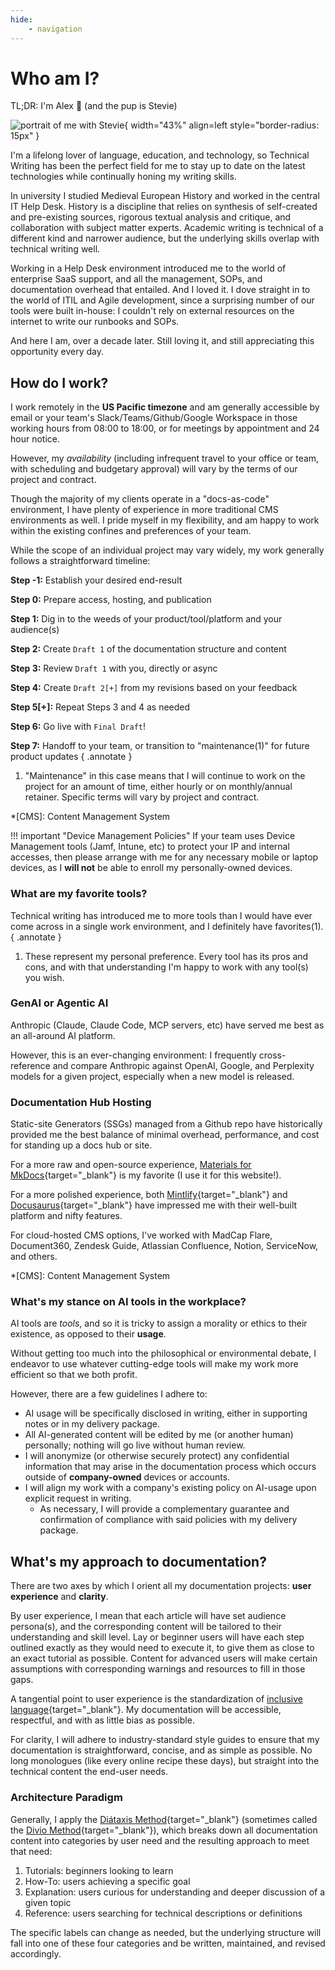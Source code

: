 ```yaml
---
hide:
    - navigation
---
```


# Who am I?

TL;DR: I'm Alex 👋 (and the pup is Stevie)

![portrait of me with Stevie](/personal-portfolio/assets/images/alex-stevie-headshot-crop.jpg){ width="43%" align=left style="border-radius: 15px" }

I'm a lifelong lover of language, education, and technology, so Technical Writing has been the perfect field for me to stay up to date on the latest technologies while continually honing my writing skills. 

In university I studied Medieval European History and worked in the central IT Help Desk. History is a discipline that relies on synthesis of self-created and pre-existing sources, rigorous textual analysis and critique, and collaboration with subject matter experts. Academic writing is technical of a different kind and narrower audience, but the underlying skills overlap with technical writing well. 

Working in a Help Desk environment introduced me to the world of enterprise SaaS support, and all the management, SOPs, and documentation overhead that entailed. And I loved it. I dove straight in to the world of ITIL and Agile development, since a surprising number of our tools were built in-house: I couldn't rely on external resources on the internet to write our runbooks and SOPs. 

And here I am, over a decade later. Still loving it, and still appreciating this opportunity every day.

## How do I work?

I work remotely in the **US Pacific timezone** and am generally accessible by email or your team's Slack/Teams/Github/Google Workspace in those working hours from 08:00 to 18:00, or for meetings by appointment and 24 hour notice.

However, my *availability* (including infrequent travel to your office or team, with scheduling and budgetary approval) will vary by the terms of our project and contract. 

Though the majority of my clients operate in a "docs-as-code" environment, I have plenty of experience in more traditional CMS environments as well. I pride myself in my flexibility, and am happy to work within the existing confines and preferences of your team. 

While the scope of an individual project may vary widely, my work generally follows a straightforward timeline:

**Step -1:** Establish your desired end-result

**Step 0:** Prepare access, hosting, and publication 

**Step 1:** Dig in to the weeds of your product/tool/platform and your audience(s)

**Step 2:** Create `Draft 1` of the documentation structure and content

**Step 3:** Review `Draft 1` with you, directly or async

**Step 4:** Create `Draft 2[+]` from my revisions based on your feedback

**Step 5[+]:** Repeat Steps 3 and 4 as needed

**Step 6:** Go live with `Final Draft`!

**Step 7:** Handoff to your team, or transition to "maintenance(1)" for future product updates
{ .annotate }

1. "Maintenance" in this case means that I will continue to work on the project for an amount of time, either hourly or on monthly/annual retainer. Specific terms will vary by project and contract.

*[CMS]: Content Management System

!!! important "Device Management Policies"
    If your team uses Device Management tools (Jamf, Intune, etc) to protect your IP and internal accesses, then please arrange with me for any necessary mobile or laptop devices, as I **will not** be able to enroll my personally-owned devices.

### What are my favorite tools?

Technical writing has introduced me to more tools than I would have ever come across in a single work environment, and I definitely have favorites(1).
{ .annotate }

1. These represent my personal preference. Every tool has its pros and cons, and with that understanding I'm happy to work with any tool(s) you wish.

### GenAI or Agentic AI

Anthropic (Claude, Claude Code, MCP servers, etc) have served me best as an all-around AI platform. 

However, this is an ever-changing environment: I frequently cross-reference and compare Anthropic against OpenAI, Google, and Perplexity models for a given project, especially when a new model is released.

### Documentation Hub Hosting

Static-site Generators (SSGs) managed from a Github repo have historically provided me the best balance of minimal overhead, performance, and cost for standing up a docs hub or site. 

For a more raw and open-source experience, [Materials for MkDocs](https://squidfunk.github.io/mkdocs-material/){target="_blank"} is my favorite (I use it for this website!).

For a more polished experience, both [Mintlify](https://mintlify.com){target="\_blank"} and [Docusaurus](https://docusaurus.io/){target="_blank"} have impressed me with their well-built platform and nifty features.

For cloud-hosted CMS options, I've worked with MadCap Flare, Document360, Zendesk Guide, Atlassian Confluence, Notion, ServiceNow, and others.

*[CMS]: Content Management System

### What's my stance on AI tools in the workplace?

AI tools are *tools*, and so it is tricky to assign a morality or ethics to their existence, as opposed to their **usage**. 

Without getting too much into the philosophical or environmental debate, I endeavor to use whatever cutting-edge tools will make my work more efficient so that we both profit.

However, there are a few guidelines I adhere to:

- AI usage will be specifically disclosed in writing, either in supporting notes or in my delivery package. 
- All AI-generated content will be edited by me (or another human) personally; nothing will go live without human review.
- I will anonymize (or otherwise securely protect) any confidential information that may arise in the documentation process which occurs outside of **company-owned** devices or accounts.
- I will align my work with a company's existing policy on AI-usage upon explicit request in writing.
    - As necessary, I will provide a complementary guarantee and confirmation of compliance with said policies with my delivery package.

## What's my approach to documentation?

There are two axes by which I orient all my documentation projects: **user experience** and **clarity**. 

By user experience, I mean that each article will have set audience persona(s), and the corresponding content will be tailored to their understanding and skill level. Lay or beginner users will have each step outlined exactly as they would need to execute it, to give them as close to an exact tutorial as possible. Content for advanced users will make certain assumptions with corresponding warnings and resources to fill in those gaps. 

A tangential point to user experience is the standardization of [inclusive language](https://developers.google.com/style/inclusive-documentation){target="_blank"}. My documentation will be accessible, respectful, and with as little bias as possible. 

For clarity, I will adhere to industry-standard style guides to ensure that my documentation is straightforward, concise, and as simple as possible. No long monologues (like every online recipe these days), but straight into the technical content the end-user needs. 

### Architecture Paradigm

Generally, I apply the [Diátaxis Method](https://diataxis.fr/){target="\_blank"} (sometimes called the [Divio Method](https://docs.divio.com/documentation-system/){target="_blank"}), which breaks down all documentation content into categories by user need and the resulting approach to meet that need:

1. Tutorials: beginners looking to learn
2. How-To: users achieving a specific goal
3. Explanation: users curious for understanding and deeper discussion of a given topic
4. Reference: users searching for technical descriptions or definitions

The specific labels can change as needed, but the underlying structure will fall into one of these four categories and be written, maintained, and revised accordingly. 